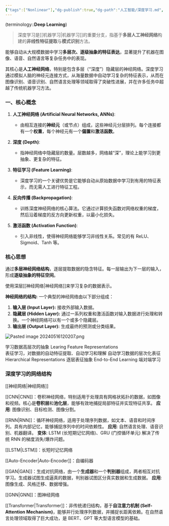 ```yaml
---
{"tags":["Nonlinear"],"dg-publish":true,"dg-path":"人工智能/深度学习.md","permalink":"/人工智能/深度学习/","dgPassFrontmatter":true,"noteIcon":"","created":"2024-05-21T15:20:28.454+08:00","updated":"2025-08-28T21:53:13.453+08:00"}
---
```



(terminology::**Deep Learning**)
> 深度学习是[[机器学习\|机器学习]]的重要分支，指基于**多层人工神经网络**构建的**非线性特征提取**与**模式识别**方法。

能够自动从大规模数据中学习**多层次、逐级抽象的特征表达**，显著提升了机器在图像、语音、自然语言等复杂任务中的表现。


其核心是**人工神经网络**，特别是包含多层（“深度”）隐藏层的神经网络。深度学习通过模拟人脑的神经元连接方式，从海量数据中自动学习复杂的特征表示，从而在图像识别、语音识别、自然语言处理等领域取得了突破性进展，并在许多任务中超越了传统机器学习方法。




### 一、核心概念

1.  **人工神经网络 (Artificial Neural Networks, ANNs)**:
    -   由相互连接的**神经元**（或节点）组成，这些神经元分层排列。每个连接都有一个**权重**，每个神经元有一个**偏置**和**激活函数**。

2.  **深度 (Depth)**:
    -   指神经网络中隐藏层的数量。层数越多，网络越“深”，理论上能学习到更抽象、更复杂的特征。

3.  **特征学习 (Feature Learning)**:
    -   深度学习的一个关键优势是它能够自动从原始数据中学习到有用的特征表示，而无需人工进行特征工程。

4.  **反向传播 (Backpropagation)**:
    -   训练深度神经网络的核心算法。它通过计算损失函数对网络权重的梯度，然后沿着梯度的反方向更新权重，以最小化损失。
5.  **激活函数 (Activation Function)**:
    -   引入非线性，使得神经网络能够学习非线性关系。常见的有 ReLU、Sigmoid、Tanh 等。

### 核心思想
通过**多层神经网络结构**，逐层提取数据的隐含特征。每一层输出为下一层的输入，形成**逐级抽象的特征空间**。

使用深层[[神经网络\|神经网络]]来学习复杂的数据表示。 

**神经网络的结构:** 一个典型的神经网络由以下部分组成：
1. **输入层 (Input Layer):** 接收外部输入数据。
2. **隐藏层 (Hidden Layer):** 通过一系列权重和激活函数对输入数据进行处理和转换。一个神经网络可以有一个或多个隐藏层。
3. **输出层 (Output Layer):** 生成最终的预测或分类结果。

![Pasted image 20240516120207.png](/img/user/Functional%20files/Photo%20Resources/Pasted%20image%2020240516120207.png)

学习数据高层次的抽象 Learing  Feature Representations  
表征学习，对数据的自动特征提取、自动学习和理解
自动学习数据的层次化表征
Hierarchical Representations 逐层表征抽象
End-to-End  Learning   端对端学习

### 深度学习的网络结构
[[神经网络\|神经网络]]


[[CNN\|CNN]]：卷积神经网络，特别适用于处理具有网格状拓扑的数据，如图像和视频。核心是**卷积层**和**池化层**，能够有效地捕捉局部特征并实现特征共享。  **应用**: 图像识别、目标检测、图像分割。


[[RNN\|RNN]]：循环神经网络，适用于处理序列数据，如文本、语音和时间序列。具有内部记忆，能够捕捉序列中的时间依赖性。   **应用**: 自然语言处理、语音识别、机器翻译。
 **变体**: LSTM (长短期记忆网络)、GRU (门控循环单元) 解决了传统 RNN 的梯度消失/爆炸问题。

[[LSTM\|LSTM]]：长短时记忆网络


[[Auto-Encoder\|Auto-Encoder]]：自编码器


[[GAN\|GAN]]：生成对抗网络，由一个**生成器**和一个**判别器**组成，两者相互对抗学习。生成器试图生成逼真的数据，判别器试图区分真实数据和生成数据。  **应用**: 图像生成、风格迁移、数据增强。

[[GNN\|GNN]]：图神经网络

[[Transformer\|Transformer]]：非传统递归结构，基于**自注意力机制 (Self-Attention Mechanism)**，能够并行处理序列数据，并捕捉长距离依赖。在自然语言处理领域取得了巨大成功，是 BERT、GPT 等大型语言模型的基础。




